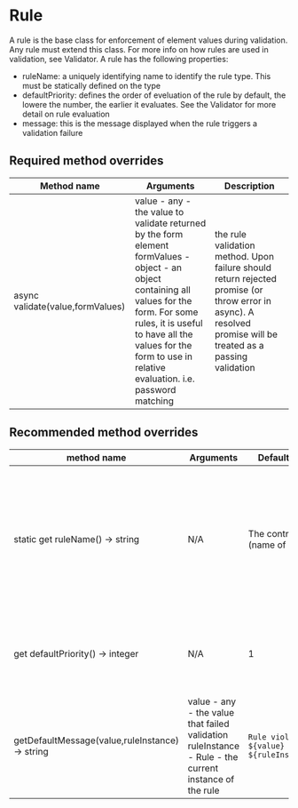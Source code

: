 # Rule
A rule is the base class for enforcement of element values during validation. Any rule must extend this class. For more info on how rules are used in validation, see Validator. A rule has the following properties:
- ruleName: a uniquely identifying name to identify the rule type. This must be statically defined on the type
- defaultPriority: defines the order of eveluation of the rule by default, the lowere the number, the earlier it evaluates. See the Validator for more detail on rule evaluation
- message: this is the message displayed when the rule triggers a validation failure

## Required method overrides
| Method name | Arguments | Description |
| -- | -- | --|
| async validate(value,formValues) | value - any - the value to validate returned by the form element<br/> formValues - object - an object containing all values for the form. For some rules, it is useful to have all the values for the form to use in relative evaluation. i.e. password matching | the rule validation method. Upon failure should return rejected promise (or throw error in async). A resolved promise will be treated as a passing validation |

## Recommended method overrides
| method name | Arguments | Default Return Value | Description |
| -- | -- | -- | -- |
| static get ruleName() -> string | N/A | The contructor name (name of class) | A unique name for the rule. It should be hyphen separated and contain only dom-friendly characters. **Note:** This is a static method |
| get defaultPriority() -> integer | N/A | 1 | The default priority of the rule if not overriden on the element | 
| getDefaultMessage(value,ruleInstance) -> string | value - any - the value that failed validation<br/>ruleInstance - Rule - the current instance of the rule |  `Rule violated for value ${value} - ${ruleInstance.ruleName}` | Returns a default error message for the violated rule if none provided on the element |
